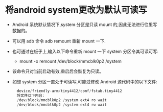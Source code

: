 # 将android system更改为默认可读写

* Android 系统默认情况下,system 分区是只读 mount 的,因此无法进行往里写数据的。
* 可以用 adb 命令 adb remount 重新 mount 一下.
* 也可通过在板子上,输入以下命令重新 mount 一下 system 分区令其可读可写:
  * mount -o remount /dev/block/mmcblk0p2 /system
* 该命令只对当前启动有效,重启后会恢复为只读。
* 如想 system 分区一直处于可读写,可能过修改 Android 源代码中的以下文件:

  ```C
    device/friendly-arm/tiny4412/conf/fstab.tiny4412
    将文件以下内容:
    /dev/block/mmcblk0p2 /system ext4 ro wait
    /dev/block/mmcblk0p2 /system ext4 rw wait
  ```
